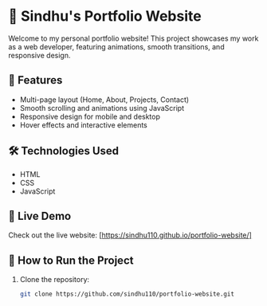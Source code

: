 # 🌸 Sindhu's Portfolio Website  

Welcome to my personal portfolio website! This project showcases my work as a web developer, featuring animations, smooth transitions, and responsive design.

## 🚀 Features  
- Multi-page layout (Home, About, Projects, Contact)  
- Smooth scrolling and animations using JavaScript  
- Responsive design for mobile and desktop  
- Hover effects and interactive elements  

## 🛠️ Technologies Used  
- HTML  
- CSS  
- JavaScript  

## 🔗 Live Demo  
Check out the live website: [https://sindhu110.github.io/portfolio-website/] 

## 📂 How to Run the Project  
1. Clone the repository:  
   ```sh
   git clone https://github.com/sindhu110/portfolio-website.git